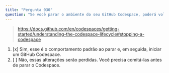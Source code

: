 ```yaml
---
title: "Pergunta 030"
question: "Se você parar o ambiente do seu GitHub Codespace, poderá voltar às alterações mais tarde, mesmo que não as tenha cometido?"
---
```


> https://docs.github.com/en/codespaces/getting-started/understanding-the-codespace-lifecycle#stopping-a-codespace
1. [x] Sim, esse é o comportamento padrão ao parar e, em seguida, iniciar um GitHub Codespace.
1. [ ] Não, essas alterações serão perdidas. Você precisa comitá-las antes de parar o Codespace.

